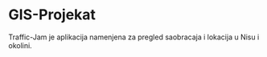 # GIS-Projekat

Traffic-Jam je aplikacija namenjena za pregled saobracaja i lokacija u Nisu i okolini.
